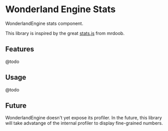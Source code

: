 # Wonderland Engine Stats

WonderlandEngine stats component.

This library is inspired by the great [stats.js](https://github.com/mrdoob/stats.js) from mrdoob.

## Features

@todo

## Usage

@todo

## Future

WonderlandEngine doesn't yet expose its profiler. In the future, this library will take advatange of the internal profiler to display fine-grained numbers.
